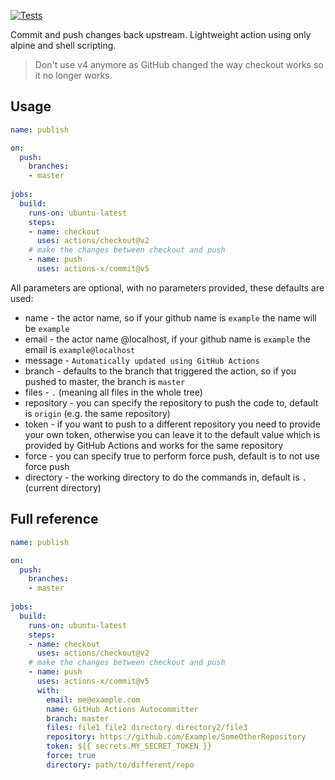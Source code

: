 [![Tests](https://github.com/actions-x/commit/actions/workflows/test.yaml/badge.svg)](https://github.com/actions-x/commit/actions/workflows/test.yaml)

Commit and push changes back upstream. Lightweight action using only alpine and shell scripting.

> Don't use v4 anymore as GitHub changed the way checkout works so it no longer works. 

## Usage

```yaml
name: publish

on:
  push:
    branches:
    - master
    
jobs:
  build:
    runs-on: ubuntu-latest
    steps:
    - name: checkout
      uses: actions/checkout@v2
    # make the changes between checkout and push
    - name: push
      uses: actions-x/commit@v5

```

All parameters are optional, with no parameters provided, these defaults are used:

- name  - the actor name, so if your github name is `example` the name will be `example` 
- email - the actor name @localhost, if your github name is `example` the email is `example@localhost`
- message - `Automatically updated using GitHub Actions`
- branch - defaults to the branch that triggered the action, so if you pushed to master, the branch is `master`
- files - `.` (meaning all files in the whole tree)
- repository - you can specify the repository to push the code to, default is `origin` (e.g. the same repository)
- token - if you want to push to a different repository you need to provide your own token, otherwise you can leave it
to the default value which is provided by GitHub Actions and works for the same repository
- force - you can specify true to perform force push, default is to not use force push
- directory - the working directory to do the commands in, default is `.` (current directory)

## Full reference

```yaml
name: publish

on:
  push:
    branches:
    - master
    
jobs:
  build:
    runs-on: ubuntu-latest
    steps:
    - name: checkout
      uses: actions/checkout@v2
    # make the changes between checkout and push
    - name: push
      uses: actions-x/commit@v5
      with:
        email: me@example.com
        name: GitHub Actions Autocommitter
        branch: master
        files: file1 file2 directory directory2/file3
        repository: https://github.com/Example/SomeOtherRepository
        token: ${{ secrets.MY_SECRET_TOKEN }}
        force: true
        directory: path/to/different/repo

```
